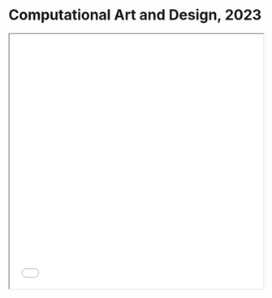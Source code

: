 # Computational Art and Design, 2023

<iframe src = "./oscillations/sinusoid/index.html" width = "500" height = "500">

<iframe src="https://editor.p5js.org/smaikkeli/full/MZFld1g_B" width = "500" height = "300"></iframe>